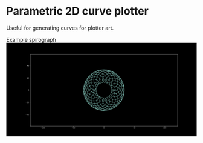 # Parametric 2D curve plotter

Useful for generating curves for plotter art.

Example spirograph
![Spirograph][spiro]

[spiro]: https://raw.githubusercontent.com/adi-muresan/para-plotter/master/images/spirograph.png "Spirograph"
